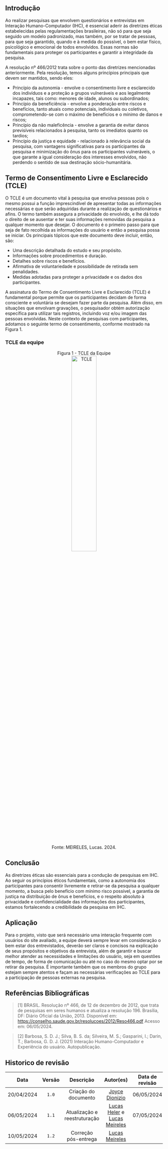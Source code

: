 ## Introdução

Ao realizar pesquisas que envolvem questionários e entrevistas em Interação Humano-Computador (IHC), é essencial aderir às diretrizes éticas estabelecidas pelas regulamentações brasileiras, não só para que seja seguido um modelo padronizado, mas também, por se tratar de pessoas, para que seja garantido, quando e à medida do possível, o bem estar físico, psicológico e emocional de todos envolvidos. Essas normas são fundamentais para proteger os participantes e garantir a integridade da pesquisa.

A resolução nº 466/2012 trata sobre o ponto das diretrizes mencionadas anteriormente. Pela resolução, temos alguns princípios principais que devem ser mantidos, sendo eles:

 - Princípio da autonomia - envolve o consentimento livre e esclarecido dos indivíduos e a proteção a grupos vulneráveis e aos legalmente incapazes, tais como: menores de idade, alunos ou subordinados;
 - Princípio da beneficiência - envolve a ponderação entre riscos e benefícios, tanto atuais como potenciais, individuais ou coletivos, comprometendo-se com o máximo de benefícios e o mínimo de danos e riscos;
 - Princípio da não maleficência - envolve a garantia de evitar danos previsíveis relacionados à pesquisa, tanto os imediatos quanto os tardios;
 - Princípio da justiça e equidade - relacionado à relevância social da pesquisa, com vantagens significativas para os participantes da pesquisa e minimização do ônus para os participantes vulneráveis, o que garante a igual consideração dos interesses envolvidos, não perdendo o sentido de sua destinação sócio-humanitária. 

## Termo de Consentimento Livre e Esclarecido (TCLE)

O TCLE é um documento vital à pesquisa que envolva pessoas pois o mesmo possui a função imprescindível de apresentar todas as informações necessárias e que serão adquiridas durante a realização de questionários e afins. O termo também assegura a privacidade do envolvido, e lhe dá todo o direito de se ausentar e ter suas informações removidas da pesquisa a qualquer momento que desejar. O documento é o primeiro passo para que seja de fato recolhida as informações do usuário e então a pesquisa possa se iniciar. Os principais tópicos que este documento deve incluir, então, são:

- Uma descrição detalhada do estudo e seu propósito.
- Informações sobre procedimentos e duração.
- Detalhes sobre riscos e benefícios.
- Afirmativa de voluntariedade e possibilidade de retirada sem penalidades.
- Medidas adotadas para proteger a privacidade e os dados dos participantes​.

A assinatura do Termo de Consentimento Livre e Esclarecido (TCLE) é fundamental porque permite que os participantes decidam de forma consciente e voluntária se desejam fazer parte da pesquisa. Além disso, em situações que envolvam gravações, o pesquisador obtém autorização específica para utilizar tais registros, incluindo voz e/ou imagem das pessoas envolvidas. Neste contexto de pesquisas com participantes, adotamos o seguinte termo de consentimento, conforme mostrado na Figura 1.
 
### TCLE da equipe
<div style="text-align:center;">
  <p style="text-align:center;">Figura 1 - TCLE da Equipe <br>
  <img src="https://raw.githubusercontent.com/Interacao-Humano-Computador/2024.1-Prefeitura-Lagoa-da-Prata/main/docs/assets/images/termo-consentimento.png" alt="TCLE" width = 40%> <br>
  Fonte: MEIRELES, Lucas. 2024.
  </p>
</div>

## Conclusão
As diretrizes éticas são essenciais para a condução de pesquisas em IHC. Ao seguir os princípios éticos fundamentais, como a autonomia dos participantes para consentir livremente e retirar-se da pesquisa a qualquer momento, a busca pelo benefício com mínimo risco possível, a garantia de justiça na distribuição de ônus e benefícios, e o respeito absoluto à privacidade e confidencialidade das informações dos participantes, estamos fortalecendo a credibilidade da pesquisa em IHC.

## Aplicação

Para o projeto, visto que será necessário uma interação frequente com usuários do site avaliado, a equipe deverá sempre levar em consideração o bem estar dos entrevistados, deverão ser claros e concisos na explicação de seus propósitos e objetivos da entrevista, além de garantir e buscar melhor atender as necessidades e limitações do usuário, seja em questões de tempo, de forma de comunicação ou até no caso do mesmo optar por se retirar da pesquisa. É
importante também que os membros do grupo estejam sempre atentos e façam as necessárias verificações ao TCLE para a participação de pessoas externas na 
pesquisa.

## Referências Bibliográficas

> [1] BRASIL. Resolução nº 466, de 12 de dezembro de 2012, que trata de pesquisas em seres humanos e atualiza a resolução 196. Brasília, DF: Diário Oficial da União, 2013. Disponível em: <https://conselho.saude.gov.br/resolucoes/2012/Reso466.pdf> Acesso em: 06/05/2024.

> [2] Barbosa, S. D. J.; Silva, B. S. da; Silveira, M. S.; Gasparini, I.; Darin, T.; Barbosa, G. D. J. (2021) Interação Humano-Computador e Experiência do usuário. Autopublicação.

## Historico de revisão

|    Data    | Versão |          Descrição           |                                         Autor(es)                                          | Data de revisão |                 Revisor(es)                  |
| :--------: | :----: | :--------------------------: | :----------------------------------------------------------------------------------------: | :-------------: | :------------------------------------------: |
| 20/04/2024 | `1.0`  |     Criação do documento     |                       [Joyce Dionizio](https://github.com/joycejdm)                        |   06/05/2024    | [Cainã Freitas](https://github.com/freitasc) |
| 06/05/2024 | `1.1`  | Atualização e reestruturação | [Lucas Heler](https://github.com/Akaeboshi) e [Lucas Meireles](https://github.com/Katuner) |   07/05/2024    | [Pedro Lucas](https://github.com/lucasdray) |
| 10/05/2024 | `1.2`  | Correção pós-entrega | [Lucas Meireles](https://github.com/Katuner) |    |    |
